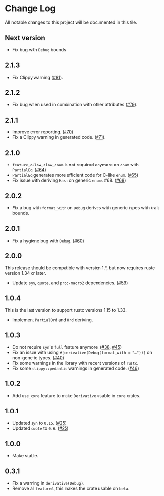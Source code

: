 # Change Log
All notable changes to this project will be documented in this file.


## Next version
* Fix bug with `Debug` bounds

## 2.1.3
* Fix Clippy warning ([#81]).

## 2.1.2
* Fix bug when used in combination with other attributes ([#79]).

## 2.1.1
* Improve error reporting. ([#70])
* Fix a Clippy warning in generated code. ([#71]).

## 2.1.0
* `feature_allow_slow_enum` is not required anymore on `enum` with `PartialEq`. ([#64])
* `PartialEq` generates more efficient code for C-like `enum`. ([#65])
* Fix issue with deriving `Hash` on generic `enums` #68. ([#68])

## 2.0.2
* Fix a bug with `format_with` on `Debug` derives with generic types with trait bounds.

## 2.0.1
* Fix a hygiene bug with `Debug`. ([#60])

## 2.0.0
This release should be compatible with version 1.*, but now requires rustc version 1.34 or later.
* Update `syn`, `quote`, and `proc-macro2` dependencies. ([#59])

## 1.0.4
This is the last version to support rustc versions 1.15 to 1.33.

* Implement `PartialOrd` and `Ord` deriving.

## 1.0.3
* Do not require `syn`'s `full` feature anymore. ([#38], [#45])
* Fix an issue with using `#[derivative(Debug(format_with = "…"))]` on non-generic types. ([#40])
* Fix some warnings in the library with recent versions of `rustc`.
* Fix some `clippy::pedantic` warnings in generated code. ([#46])

## 1.0.2
* Add `use_core` feature to make `Derivative` usable in `core` crates.

## 1.0.1
* Updated `syn` to `0.15`. ([#25])
* Updated `quote` to `0.6`. ([#25])

## 1.0.0
* Make stable.

## 0.3.1
* Fix a warning in `derivative(Debug)`.
* Remove all `feature`s, this makes the crate usable on `beta`.

[#25]: https://github.com/mcarton/rust-derivative/issues/25
[#38]: https://github.com/mcarton/rust-derivative/pull/38
[#40]: https://github.com/mcarton/rust-derivative/pull/40
[#45]: https://github.com/mcarton/rust-derivative/pull/45
[#46]: https://github.com/mcarton/rust-derivative/pull/46
[#59]: https://github.com/mcarton/rust-derivative/pull/59
[#60]: https://github.com/mcarton/rust-derivative/pull/60
[#61]: https://github.com/mcarton/rust-derivative/pull/61
[#64]: https://github.com/mcarton/rust-derivative/pull/64
[#65]: https://github.com/mcarton/rust-derivative/pull/65
[#68]: https://github.com/mcarton/rust-derivative/pull/68
[#70]: https://github.com/mcarton/rust-derivative/pull/70
[#71]: https://github.com/mcarton/rust-derivative/pull/71
[#79]: https://github.com/mcarton/rust-derivative/pull/79
[#81]: https://github.com/mcarton/rust-derivative/pull/81
